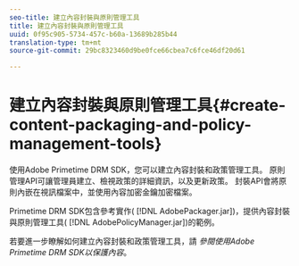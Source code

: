 ```yaml
---
seo-title: 建立內容封裝與原則管理工具
title: 建立內容封裝與原則管理工具
uuid: 0f95c905-5734-457c-b60a-13689b285b44
translation-type: tm+mt
source-git-commit: 29bc8323460d9be0fce66cbea7c6fce46df20d61

---
```



# 建立內容封裝與原則管理工具{#create-content-packaging-and-policy-management-tools}

使用Adobe Primetime DRM SDK，您可以建立內容封裝和政策管理工具。 原則管理API可讓管理員建立、檢視政策的詳細資訊，以及更新政策。 封裝API會將原則內嵌在視訊檔案中，並使用內容加密金鑰加密檔案。

Primetime DRM SDK包含參考實作( [!DNL AdobePackager.jar])，提供內容封裝與原則管理工具( [!DNL AdobePolicyManager.jar])的範例。

若要進一步瞭解如何建立內容封裝和政策管理工具，請 *參閱使用Adobe Primetime DRM SDK以保護內容*。
